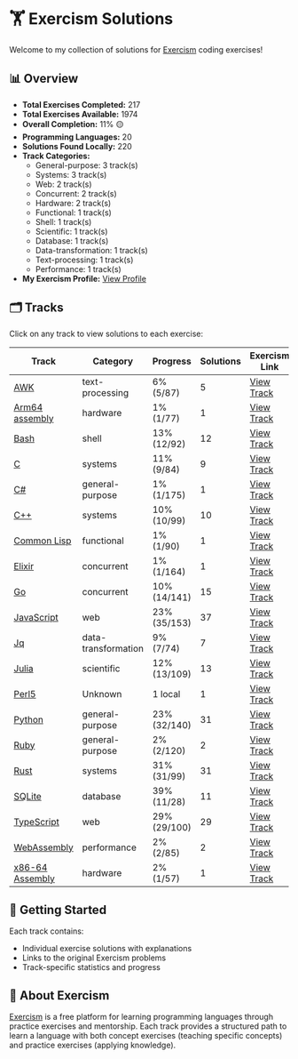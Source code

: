 # 🏋️ Exercism Solutions

Welcome to my collection of solutions for [Exercism](https://exercism.org/) coding exercises!

## 📊 Overview

- **Total Exercises Completed:** 217
- **Total Exercises Available:** 1974
- **Overall Completion:** 11% 🟡
- **Programming Languages:** 20
- **Solutions Found Locally:** 220
- **Track Categories:**
  - General-purpose: 3 track(s)
  - Systems: 3 track(s)
  - Web: 2 track(s)
  - Concurrent: 2 track(s)
  - Hardware: 2 track(s)
  - Functional: 1 track(s)
  - Shell: 1 track(s)
  - Scientific: 1 track(s)
  - Database: 1 track(s)
  - Data-transformation: 1 track(s)
  - Text-processing: 1 track(s)
  - Performance: 1 track(s)
- **My Exercism Profile:** [View Profile](https://exercism.org/profiles/princemuel)

## 🗂️ Tracks

Click on any track to view solutions to each exercise:

| Track | Category | Progress | Solutions | Exercism Link | Last Updated |
|-------|----------|----------|-----------|-------------|-------------|
| [AWK](awk/README.md) | text-processing | 6% (5/87) | 5 | [View Track](https://exercism.org/tracks/awk) | 2025-06-25 |
| [Arm64 assembly](arm64-assembly/README.md) | hardware | 1% (1/77) | 1 | [View Track](https://exercism.org/tracks/arm64-assembly) | 2025-06-25 |
| [Bash](bash/README.md) | shell | 13% (12/92) | 12 | [View Track](https://exercism.org/tracks/bash) | 2025-06-25 |
| [C](c/README.md) | systems | 11% (9/84) | 9 | [View Track](https://exercism.org/tracks/c) | 2025-06-25 |
| [C#](csharp/README.md) | general-purpose | 1% (1/175) | 1 | [View Track](https://exercism.org/tracks/csharp) | 2025-06-25 |
| [C++](cpp/README.md) | systems | 10% (10/99) | 10 | [View Track](https://exercism.org/tracks/cpp) | 2025-06-25 |
| [Common Lisp](common-lisp/README.md) | functional | 1% (1/90) | 1 | [View Track](https://exercism.org/tracks/common-lisp) | 2025-06-25 |
| [Elixir](elixir/README.md) | concurrent | 1% (1/164) | 1 | [View Track](https://exercism.org/tracks/elixir) | 2025-06-25 |
| [Go](go/README.md) | concurrent | 10% (14/141) | 15 | [View Track](https://exercism.org/tracks/go) | 2025-06-25 |
| [JavaScript](javascript/README.md) | web | 23% (35/153) | 37 | [View Track](https://exercism.org/tracks/javascript) | 2025-06-25 |
| [Jq](jq/README.md) | data-transformation | 9% (7/74) | 7 | [View Track](https://exercism.org/tracks/jq) | 2025-06-25 |
| [Julia](julia/README.md) | scientific | 12% (13/109) | 13 | [View Track](https://exercism.org/tracks/julia) | 2025-06-25 |
| [Perl5](perl5/README.md) | Unknown | 1 local | 1 | [View Track](https://exercism.org/tracks/perl5) | 2025-06-25 |
| [Python](python/README.md) | general-purpose | 23% (32/140) | 31 | [View Track](https://exercism.org/tracks/python) | 2025-06-25 |
| [Ruby](ruby/README.md) | general-purpose | 2% (2/120) | 2 | [View Track](https://exercism.org/tracks/ruby) | 2025-06-25 |
| [Rust](rust/README.md) | systems | 31% (31/99) | 31 | [View Track](https://exercism.org/tracks/rust) | 2025-06-25 |
| [SQLite](sqlite/README.md) | database | 39% (11/28) | 11 | [View Track](https://exercism.org/tracks/sqlite) | 2025-06-25 |
| [TypeScript](typescript/README.md) | web | 29% (29/100) | 29 | [View Track](https://exercism.org/tracks/typescript) | 2025-06-25 |
| [WebAssembly](wasm/README.md) | performance | 2% (2/85) | 2 | [View Track](https://exercism.org/tracks/wasm) | 2025-06-25 |
| [x86-64 Assembly](x86-64-assembly/README.md) | hardware | 2% (1/57) | 1 | [View Track](https://exercism.org/tracks/x86-64-assembly) | 2025-06-25 |

## 🚀 Getting Started

Each track contains:

- Individual exercise solutions with explanations
- Links to the original Exercism problems
- Track-specific statistics and progress

## 📝 About Exercism

[Exercism](https://exercism.org/) is a free platform for learning programming languages through practice exercises and mentorship. Each track provides a structured path to learn a language with both concept exercises (teaching specific concepts) and practice exercises (applying knowledge).
